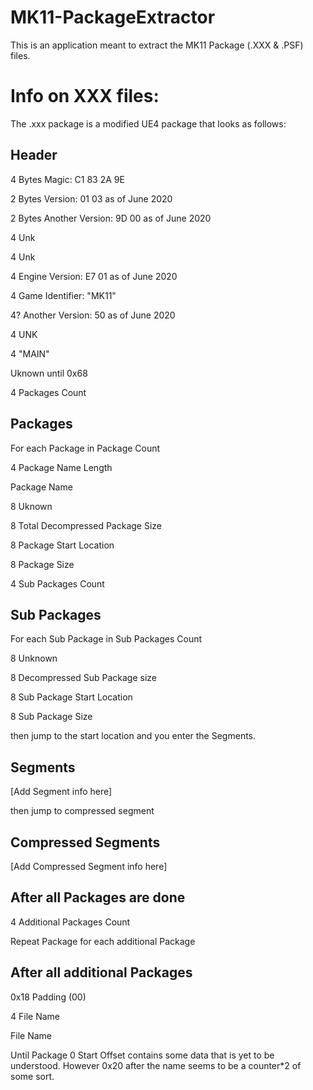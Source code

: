 # MK11-PackageExtractor
This is an application meant to extract the MK11 Package (.XXX &amp; .PSF) files.

# Info on XXX files:

The .xxx package is a modified UE4 package that looks as follows:
## Header

4 Bytes Magic: C1 83 2A 9E

2 Bytes Version: 01 03 as of June 2020

2 Bytes Another Version: 9D 00 as of June 2020

4 Unk

4 Unk

4 Engine Version: E7 01 as of June 2020

4 Game Identifier: "MK11"

4? Another Version: 50 as of June 2020

4 UNK

4 "MAIN"

Uknown until 0x68

4 Packages Count

## Packages

For each Package in Package Count

4 Package Name Length

Package Name

8 Uknown

8 Total Decompressed Package Size

8 Package Start Location

8 Package Size

4 Sub Packages Count

## Sub Packages

For each Sub Package in Sub Packages Count

8 Unknown

8 Decompressed Sub Package size

8 Sub Package Start Location

8 Sub Package Size

then jump to the start location and you enter the Segments.

## Segments

[Add Segment info here]

then jump to compressed segment

## Compressed Segments

[Add Compressed Segment info here]


## After all Packages are done

4 Additional Packages Count

Repeat Package for each additional Package

## After all additional Packages

0x18 Padding (00)

4 File Name

File Name

Until Package 0 Start Offset contains some data that is yet to be understood. However 0x20 after the name seems to be a counter*2 of some sort.
